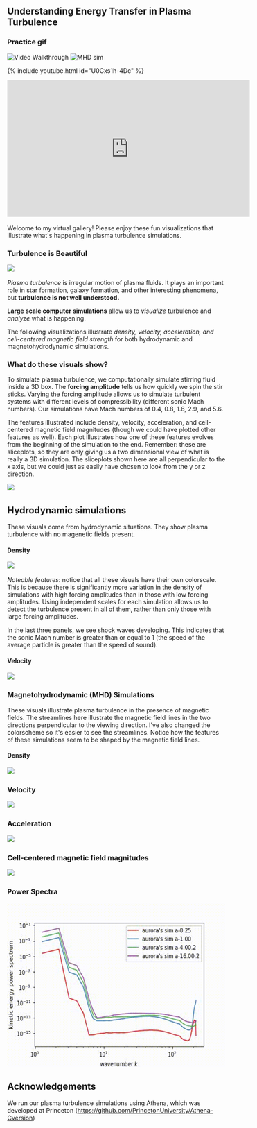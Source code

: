 ## Understanding Energy Transfer in Plasma Turbulence

### Practice gif
<img src='https://i.imgur.com/yODYU7M.gif' title='Video Walkthrough' width='' alt='Video Walkthrough' />

<img src='https://youtu.be/U0Cxs1h-4Dc' title='MHD sim' width='' alt='MHD sim' />

{% include youtube.html id="U0Cxs1h-4Dc" %}

<iframe width="560" height="315" src="https://www.youtube.com/embed/U0Cxs1h-4Dc" frameborder="0" allow="autoplay; encrypted-media; gyroscope; picture-in-picture" allowfullscreen></iframe>

Welcome to my virtual gallery! 
Please enjoy these fun visualizations that illustrate what's happening in plasma turbulence simulations.

### **Turbulence is Beautiful**
![](MHD_a-64.00_density_z.gif)

*Plasma turbulence* is irregular motion of plasma fluids. It plays an important role in star formation, galaxy formation, and other interesting phenomena, but **turbulence is not well understood.**

**Large scale computer simulations** allow us to *visualize* turbulence and *analyze* what is happening.

The following visualizations illustrate *density, velocity, acceleration, and cell-centered magnetic field strength* for both hydrodynamic and magnetohydrodynamic simulations.

### What do these visuals show?

To simulate plasma turbulence, we computationally simulate stirring fluid inside a 3D box. The **forcing amplitude** tells us how quickly we spin the stir sticks. Varying the forcing amplitude allows us to simulate turbulent systems with different levels of compressibility (different sonic Mach numbers). Our simulations have Mach numbers of 0.4, 0.8, 1.6, 2.9, and 5.6. 
 
The features illustrated include density, velocity, acceleration, and cell-centered magnetic field magnitudes (though we could have plotted other features as well). Each plot illustrates how one of these features evolves from the beginning of the simulation to the end. Remember: these are sliceplots, so they are only giving us a two dimensional view of what is really a 3D simulation. The sliceplots shown here are all perpendicular to the x axis, but we could just as easily have chosen to look from the y or z direction.

![](hydro_a-64.00_density_z.gif)
## Hydrodynamic simulations

These visuals come from hydrodynamic situations. They show plasma turbulence with no magenetic fields present.

#### Density
![](hydro_density_x_movie.gif)

*Noteable features*: notice that all these visuals have their own colorscale. This is because there is significantly more variation in the density of simulations with high forcing amplitudes than in those with low forcing amplitudes. Using independent scales for each simulation allows us to detect the turbulence present in all of them, rather than only those with large forcing amplitudes.

In the last three panels, we see shock waves developing. This indicates that the sonic Mach number is greater than or equal to 1 (the speed of the average particle is greater than the speed of sound).

#### Velocity
![](hydro_velocity_x_x_movie.gif)

### Magnetohydrodynamic (MHD) Simulations
These visuals illustrate plasma turbulence in the presence of magnetic fields. The streamlines here illustrate the magnetic field lines in the two directions perpendicular to the viewing direction. I've also changed the colorscheme so it's easier to see the streamlines. Notice how the features of these simulations seem to be shaped by the magnetic field lines.

#### Density
![](MHD-256.gif)

### Velocity
![](MHD_velocity_x_x_movie.gif)

### Acceleration
![](MHD_acceleration_x_x_movie.gif)

### Cell-centered magnetic field magnitudes
![](MHD_cell_centered_B_x_x_movie.gif)

### Power Spectra

![](rhoU_Full_power_spectra.gif)

## Acknowledgements
We run our plasma turbulence simulations using Athena, which was developed at Princeton (https://github.com/PrincetonUniversity/Athena-Cversion)
